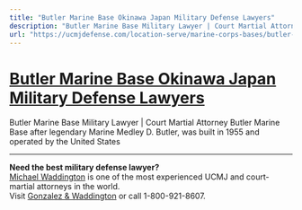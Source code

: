 ```yaml
---
title: "Butler Marine Base Okinawa Japan Military Defense Lawyers"
description: "Butler Marine Base Military Lawyer | Court Martial Attorney Butler Marine Base after legendary Marine Medley D. Butler, was built in 1955 and operated by the United States"
url: "https://ucmjdefense.com/location-serve/marine-corps-bases/butler-marine-base-military-lawyer-court-martial-attorney.html"
---
```


# [Butler Marine Base Okinawa Japan Military Defense Lawyers](https://ucmjdefense.com/location-serve/marine-corps-bases/butler-marine-base-military-lawyer-court-martial-attorney.html)

Butler Marine Base Military Lawyer | Court Martial Attorney Butler Marine Base after legendary Marine Medley D. Butler, was built in 1955 and operated by the United States

---

**Need the best military defense lawyer?**  
[Michael Waddington](https://ucmjdefense.com/attorneys/michael-stewart-waddington-partner.html) is one of the most experienced UCMJ and court-martial attorneys in the world.  
Visit [Gonzalez & Waddington](https://ucmjdefense.com) or call 1-800-921-8607.
